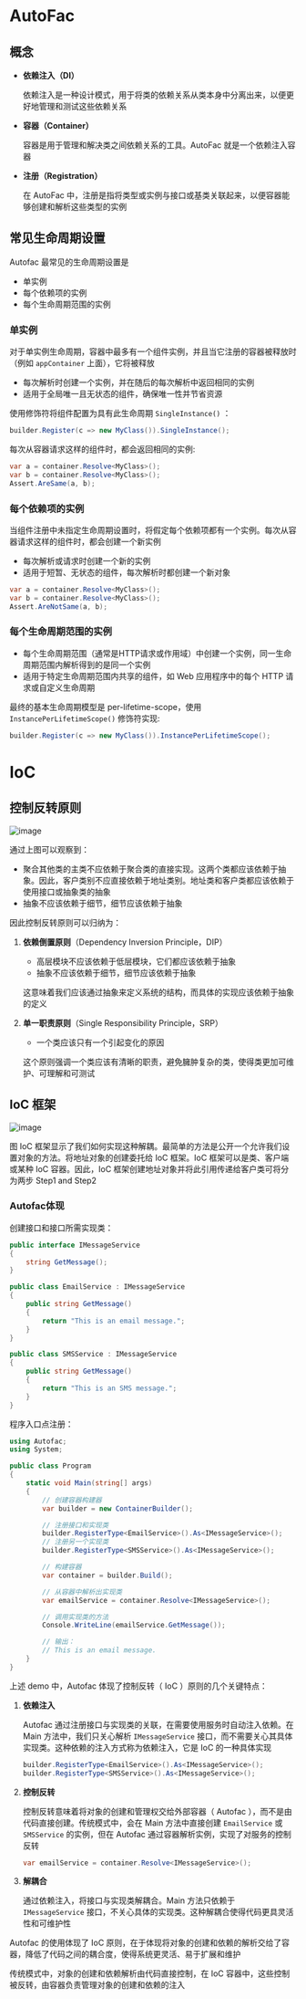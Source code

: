 # AutoFac

## 概念

- **依赖注入（DI）**

  依赖注入是一种设计模式，用于将类的依赖关系从类本身中分离出来，以便更好地管理和测试这些依赖关系

- **容器（Container）**

  容器是用于管理和解决类之间依赖关系的工具。AutoFac 就是一个依赖注入容器

- **注册（Registration）**

  在 AutoFac 中，注册是指将类型或实例与接口或基类关联起来，以便容器能够创建和解析这些类型的实例



## 常见生命周期设置

Autofac 最常见的生命周期设置是

- 单实例
- 每个依赖项的实例
- 每个生命周期范围的实例



### 单实例

对于单实例生命周期，容器中最多有一个组件实例，并且当它注册的容器被释放时（例如 `appContainer` 上面），它将被释放

- 每次解析时创建一个实例，并在随后的每次解析中返回相同的实例
- 适用于全局唯一且无状态的组件，确保唯一性并节省资源

使用修饰符将组件配置为具有此生命周期 `SingleInstance()` ：

```c#
builder.Register(c => new MyClass()).SingleInstance();
```



每次从容器请求这样的组件时，都会返回相同的实例:

```c#
var a = container.Resolve<MyClass>();
var b = container.Resolve<MyClass>();
Assert.AreSame(a, b);
```



### 每个依赖项的实例

当组件注册中未指定生命周期设置时，将假定每个依赖项都有一个实例。每次从容器请求这样的组件时，都会创建一个新实例

- 每次解析或请求时创建一个新的实例
- 适用于短暂、无状态的组件，每次解析时都创建一个新对象

```c#
var a = container.Resolve<MyClass>();
var b = container.Resolve<MyClass>();
Assert.AreNotSame(a, b);
```



### 每个生命周期范围的实例

- 每个生命周期范围（通常是HTTP请求或作用域）中创建一个实例，同一生命周期范围内解析得到的是同一个实例
- 适用于特定生命周期范围内共享的组件，如 Web 应用程序中的每个 HTTP 请求或自定义生命周期

最终的基本生命周期模型是 per-lifetime-scope，使用 `InstancePerLifetimeScope()` 修饰符实现:

```c#
builder.Register(c => new MyClass()).InstancePerLifetimeScope();
```



# IoC

## 控制反转原则
![image](https://github.com/htllog/StudyNotes/assets/118370026/8be7e77e-a07f-48de-b971-69f508848df0)


通过上图可以观察到：

- 聚合其他类的主类不应依赖于聚合类的直接实现。这两个类都应该依赖于抽象。因此，客户类别不应直接依赖于地址类别。地址类和客户类都应该依赖于使用接口或抽象类的抽象
- 抽象不应该依赖于细节，细节应该依赖于抽象

因此控制反转原则可以归纳为：

1. **依赖倒置原则**（Dependency Inversion Principle，DIP）

   - 高层模块不应该依赖于低层模块，它们都应该依赖于抽象
   - 抽象不应该依赖于细节，细节应该依赖于抽象

   这意味着我们应该通过抽象来定义系统的结构，而具体的实现应该依赖于抽象的定义

2. **单一职责原则**（Single Responsibility Principle，SRP）

   - 一个类应该只有一个引起变化的原因

   这个原则强调一个类应该有清晰的职责，避免臃肿复杂的类，使得类更加可维护、可理解和可测试



## IoC 框架
![image](https://github.com/htllog/StudyNotes/assets/118370026/c48c5c17-8ba2-4f2b-9787-b0bf42d66c33)


图 IoC 框架显示了我们如何实现这种解耦。最简单的方法是公开一个允许我们设置对象的方法。将地址对象的创建委托给 IoC 框架。IoC 框架可以是类、客户端或某种 IoC 容器。因此，IoC 框架创建地址对象并将此引用传递给客户类可将分为两步 Step1 and Step2 



### Autofac体现

创建接口和接口所需实现类：

```c#
public interface IMessageService
{
    string GetMessage();
}

public class EmailService : IMessageService
{
    public string GetMessage()
    {
        return "This is an email message.";
    }
}

public class SMSService : IMessageService
{
    public string GetMessage()
    {
        return "This is an SMS message.";
    }
}
```



程序入口点注册：

```c#
using Autofac;
using System;

public class Program
{
    static void Main(string[] args)
    {
        // 创建容器构建器
        var builder = new ContainerBuilder();

        // 注册接口和实现类
        builder.RegisterType<EmailService>().As<IMessageService>();
        // 注册另一个实现类
        builder.RegisterType<SMSService>().As<IMessageService>();

        // 构建容器
        var container = builder.Build();

        // 从容器中解析出实现类
        var emailService = container.Resolve<IMessageService>();

        // 调用实现类的方法
        Console.WriteLine(emailService.GetMessage());

        // 输出：
        // This is an email message.
    }
}
```



上述 demo 中，Autofac 体现了控制反转（ IoC ）原则的几个关键特点：

1. **依赖注入**

   Autofac 通过注册接口与实现类的关联，在需要使用服务时自动注入依赖。在 Main 方法中，我们只关心解析 `IMessageService` 接口，而不需要关心其具体实现类。这种依赖的注入方式称为依赖注入，它是 IoC 的一种具体实现

   ```c#
   builder.RegisterType<EmailService>().As<IMessageService>();
   builder.RegisterType<SMSService>().As<IMessageService>();
   ```

   

2. **控制反转**

   控制反转意味着将对象的创建和管理权交给外部容器（ Autofac ），而不是由代码直接创建。传统模式中，会在 Main 方法中直接创建 `EmailService` 或 `SMSService` 的实例，但在 Autofac 通过容器解析实例，实现了对服务的控制反转

   ```c#
   var emailService = container.Resolve<IMessageService>();
   ```

   

3. **解耦合**

   通过依赖注入，将接口与实现类解耦合。Main 方法只依赖于 `IMessageService` 接口，不关心具体的实现类。这种解耦合使得代码更具灵活性和可维护性



Autofac 的使用体现了 IoC 原则，在于体现将对象的创建和依赖的解析交给了容器，降低了代码之间的耦合度，使得系统更灵活、易于扩展和维护

传统模式中，对象的创建和依赖解析由代码直接控制，在 IoC 容器中，这些控制被反转，由容器负责管理对象的创建和依赖的注入

